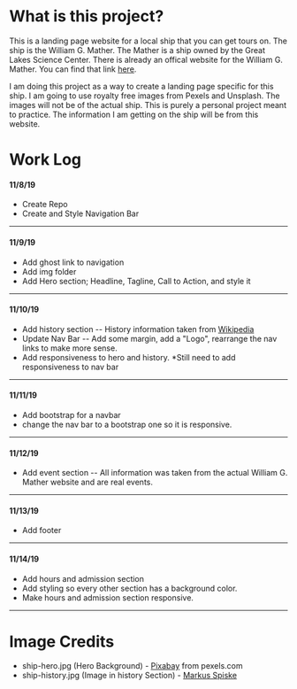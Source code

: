 # What is this project?

This is a landing page website for a local ship that you can get tours on. The ship is the William G. Mather. The Mather is a ship owned by the Great Lakes Science Center. There is already an offical website for the William G. Mather. You can find that link [here](http://greatscience.com/explore/exhibits/william-g-mather-steamship).

I am doing this project as a way to create a landing page specific for this ship. I am going to use royalty free images from Pexels and Unsplash. The images will not be of the actual ship. This is purely a personal project meant to practice. The information I am getting on the ship will be from this website.

# Work Log

#### 11/8/19

- Create Repo
- Create and Style Navigation Bar

---

#### 11/9/19

- Add ghost link to navigation
- Add img folder
- Add Hero section; Headline, Tagline, Call to Action, and style it

---

#### 11/10/19

- Add history section -- History information taken from [Wikipedia](https://en.wikipedia.org/wiki/Steamship_William_G._Mather_Maritime_Museum)
- Update Nav Bar -- Add some margin, add a "Logo", rearrange the nav links to make more sense.
- Add responsiveness to hero and history. \*Still need to add responsiveness to nav bar

---

#### 11/11/19

- Add bootstrap for a navbar
- change the nav bar to a bootstrap one so it is responsive.

---

#### 11/12/19

- Add event section -- All information was taken from the actual William G. Mather website and are real events.

---

#### 11/13/19

- Add footer

---

#### 11/14/19

- Add hours and admission section
- Add styling so every other section has a background color.
- Make hours and admission section responsive.

---

# Image Credits

- ship-hero.jpg (Hero Background) - [Pixabay](https://www.pexels.com/@pixabay) from pexels.com
- ship-history.jpg (Image in history Section) - [Markus Spiske](https://www.pexels.com/@markusspiske)
